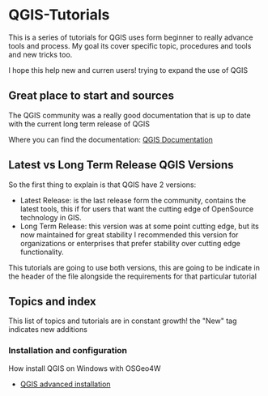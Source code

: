# QGIS-Tutorials


This is a series of tutorials for QGIS uses form beginner to really advance
tools and process. My goal its cover specific topic, procedures and tools and
new tricks too.

I hope this help new and curren users! trying to expand the use of QGIS


## Great place to start and sources


The QGIS community was a really good documentation that is up to date with the
current long term release of QGIS

Where you can find the documentation:
[QGIS Documentation](https://qgis.org/en/docs/index.html)


## Latest vs Long Term Release QGIS Versions

So the first thing to explain is that QGIS have 2 versions:

* Latest Release: is the last release form the community, contains the latest
tools, this if for users that want the cutting edge of OpenSource technology in
GIS.
* Long Term Release: this version was at some point cutting edge, but its now
maintained for great stability I recommended this version for organizations or
enterprises that prefer stability over cutting edge functionality.

This tutorials are going to use both versions, this are going to be indicate in
the header of the file alongside the requirements for that particular tutorial 

## Topics and index

This list of topics and tutorials are in constant growth! the "New" tag 
indicates new additions

 ### Installation and configuration

  How install QGIS on Windows with OSGeo4W

 * [QGIS advanced installation](/Tutorials/Installing_QGIS_with_OSGeo4W)